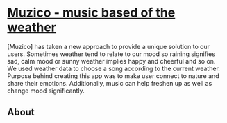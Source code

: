 # [Muzico - music based of the weather](https://startbootstrap.com/template-overviews/grayscale/)

[Muzico] has taken a new approach to provide a unique solution to our users. Sometimes weather tend to relate to our mood so raining signifies sad, calm mood or sunny weather implies happy and cheerful and so on. We used weather data to choose a song according to the current weather. 
Purpose behind creating this app was to make user connect to nature and share their emotions. Additionally, music can help freshen up as well as change mood significantly.

## About
